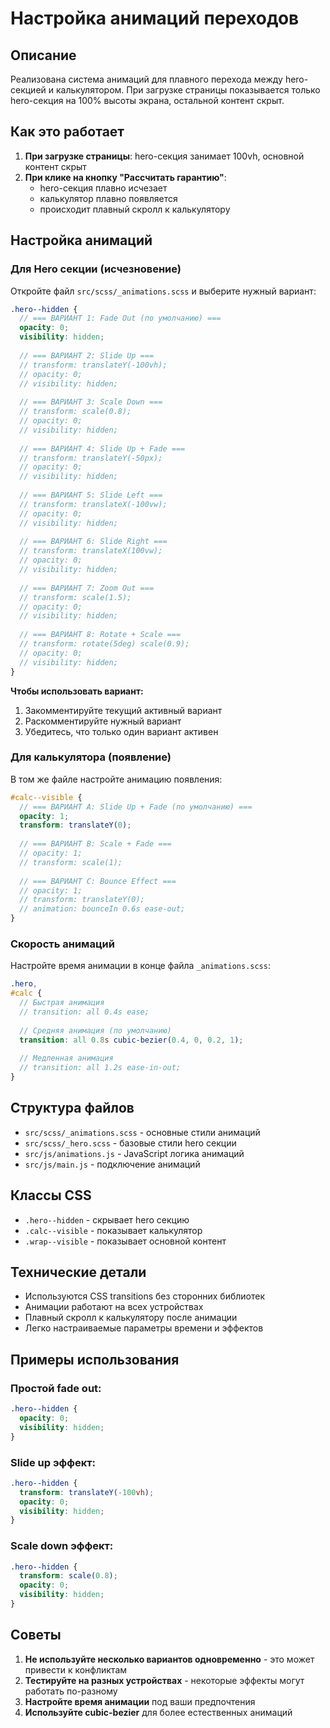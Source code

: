 # Настройка анимаций переходов

## Описание

Реализована система анимаций для плавного перехода между hero-секцией и калькулятором. При загрузке страницы показывается только hero-секция на 100% высоты экрана, остальной контент скрыт.

## Как это работает

1. **При загрузке страницы**: hero-секция занимает 100vh, основной контент скрыт
2. **При клике на кнопку "Рассчитать гарантию"**: 
   - hero-секция плавно исчезает
   - калькулятор плавно появляется
   - происходит плавный скролл к калькулятору

## Настройка анимаций

### Для Hero секции (исчезновение)

Откройте файл `src/scss/_animations.scss` и выберите нужный вариант:

```scss
.hero--hidden {
  // === ВАРИАНТ 1: Fade Out (по умолчанию) ===
  opacity: 0;
  visibility: hidden;
  
  // === ВАРИАНТ 2: Slide Up ===
  // transform: translateY(-100vh);
  // opacity: 0;
  // visibility: hidden;
  
  // === ВАРИАНТ 3: Scale Down ===
  // transform: scale(0.8);
  // opacity: 0;
  // visibility: hidden;
  
  // === ВАРИАНТ 4: Slide Up + Fade ===
  // transform: translateY(-50px);
  // opacity: 0;
  // visibility: hidden;
  
  // === ВАРИАНТ 5: Slide Left ===
  // transform: translateX(-100vw);
  // opacity: 0;
  // visibility: hidden;
  
  // === ВАРИАНТ 6: Slide Right ===
  // transform: translateX(100vw);
  // opacity: 0;
  // visibility: hidden;
  
  // === ВАРИАНТ 7: Zoom Out ===
  // transform: scale(1.5);
  // opacity: 0;
  // visibility: hidden;
  
  // === ВАРИАНТ 8: Rotate + Scale ===
  // transform: rotate(5deg) scale(0.9);
  // opacity: 0;
  // visibility: hidden;
}
```

**Чтобы использовать вариант:**
1. Закомментируйте текущий активный вариант
2. Раскомментируйте нужный вариант
3. Убедитесь, что только один вариант активен

### Для калькулятора (появление)

В том же файле настройте анимацию появления:

```scss
#calc--visible {
  // === ВАРИАНТ A: Slide Up + Fade (по умолчанию) ===
  opacity: 1;
  transform: translateY(0);
  
  // === ВАРИАНТ B: Scale + Fade ===
  // opacity: 1;
  // transform: scale(1);
  
  // === ВАРИАНТ C: Bounce Effect ===
  // opacity: 1;
  // transform: translateY(0);
  // animation: bounceIn 0.6s ease-out;
}
```

### Скорость анимаций

Настройте время анимации в конце файла `_animations.scss`:

```scss
.hero,
#calc {
  // Быстрая анимация
  // transition: all 0.4s ease;
  
  // Средняя анимация (по умолчанию)
  transition: all 0.8s cubic-bezier(0.4, 0, 0.2, 1);
  
  // Медленная анимация
  // transition: all 1.2s ease-in-out;
}
```

## Структура файлов

- `src/scss/_animations.scss` - основные стили анимаций
- `src/scss/_hero.scss` - базовые стили hero секции
- `src/js/animations.js` - JavaScript логика анимаций
- `src/js/main.js` - подключение анимаций

## Классы CSS

- `.hero--hidden` - скрывает hero секцию
- `.calc--visible` - показывает калькулятор
- `.wrap--visible` - показывает основной контент

## Технические детали

- Используются CSS transitions без сторонних библиотек
- Анимации работают на всех устройствах
- Плавный скролл к калькулятору после анимации
- Легко настраиваемые параметры времени и эффектов

## Примеры использования

### Простой fade out:
```scss
.hero--hidden {
  opacity: 0;
  visibility: hidden;
}
```

### Slide up эффект:
```scss
.hero--hidden {
  transform: translateY(-100vh);
  opacity: 0;
  visibility: hidden;
}
```

### Scale down эффект:
```scss
.hero--hidden {
  transform: scale(0.8);
  opacity: 0;
  visibility: hidden;
}
```

## Советы

1. **Не используйте несколько вариантов одновременно** - это может привести к конфликтам
2. **Тестируйте на разных устройствах** - некоторые эффекты могут работать по-разному
3. **Настройте время анимации** под ваши предпочтения
4. **Используйте cubic-bezier** для более естественных анимаций
